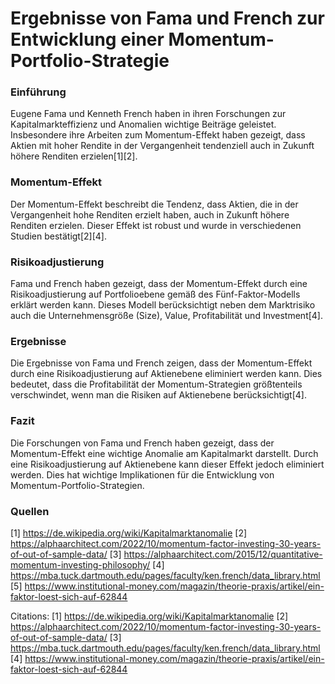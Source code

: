 # Ergebnisse von Fama und French zur Entwicklung einer Momentum-Portfolio-Strategie

### Einführung

Eugene Fama und Kenneth French haben in ihren Forschungen zur Kapitalmarkteffizienz und Anomalien wichtige Beiträge geleistet. Insbesondere ihre Arbeiten zum Momentum-Effekt haben gezeigt, dass Aktien mit hoher Rendite in der Vergangenheit tendenziell auch in Zukunft höhere Renditen erzielen[1][2].

### Momentum-Effekt

Der Momentum-Effekt beschreibt die Tendenz, dass Aktien, die in der Vergangenheit hohe Renditen erzielt haben, auch in Zukunft höhere Renditen erzielen. Dieser Effekt ist robust und wurde in verschiedenen Studien bestätigt[2][4].

### Risikoadjustierung

Fama und French haben gezeigt, dass der Momentum-Effekt durch eine Risikoadjustierung auf Portfolioebene gemäß des Fünf-Faktor-Modells erklärt werden kann. Dieses Modell berücksichtigt neben dem Marktrisiko auch die Unternehmensgröße (Size), Value, Profitabilität und Investment[4].

### Ergebnisse

Die Ergebnisse von Fama und French zeigen, dass der Momentum-Effekt durch eine Risikoadjustierung auf Aktienebene eliminiert werden kann. Dies bedeutet, dass die Profitabilität der Momentum-Strategien größtenteils verschwindet, wenn man die Risiken auf Aktienebene berücksichtigt[4].

### Fazit

Die Forschungen von Fama und French haben gezeigt, dass der Momentum-Effekt eine wichtige Anomalie am Kapitalmarkt darstellt. Durch eine Risikoadjustierung auf Aktienebene kann dieser Effekt jedoch eliminiert werden. Dies hat wichtige Implikationen für die Entwicklung von Momentum-Portfolio-Strategien.

### Quellen

[1] https://de.wikipedia.org/wiki/Kapitalmarktanomalie
[2] https://alphaarchitect.com/2022/10/momentum-factor-investing-30-years-of-out-of-sample-data/
[3] https://alphaarchitect.com/2015/12/quantitative-momentum-investing-philosophy/
[4] https://mba.tuck.dartmouth.edu/pages/faculty/ken.french/data_library.html
[5] https://www.institutional-money.com/magazin/theorie-praxis/artikel/ein-faktor-loest-sich-auf-62844

Citations:
[1] https://de.wikipedia.org/wiki/Kapitalmarktanomalie
[2] https://alphaarchitect.com/2022/10/momentum-factor-investing-30-years-of-out-of-sample-data/
[3] https://mba.tuck.dartmouth.edu/pages/faculty/ken.french/data_library.html
[4] https://www.institutional-money.com/magazin/theorie-praxis/artikel/ein-faktor-loest-sich-auf-62844

